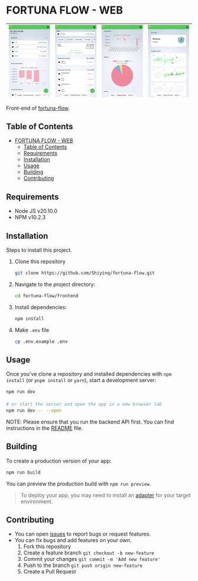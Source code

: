 # FORTUNA FLOW - WEB

| ![Gambar 1](/docs/images/home.png) | ![Gambar 2](/docs/images/transactions.png) | ![Gambar 3](/docs/images/report.png) | ![Gambar 4](/docs/images/profile.png) |
| :--------------------------------: | :----------------------------------------: | :----------------------------------: | :-----------------------------------: |

Front-end of [fortuna-flow](/README.md).

## Table of Contents

- [FORTUNA FLOW - WEB](#fortuna-flow---web)
  - [Table of Contents](#table-of-contents)
  - [Requirements](#requirements)
  - [Installation](#installation)
  - [Usage](#usage)
  - [Building](#building)
  - [Contributing](#contributing)

## Requirements

- Node JS v20.10.0
- NPM v10.2.3

## Installation

Steps to install this project.

1. Clone this repository

   ```bash
   git clone https://github.com/Shiyinq/fortuna-flow.git
   ```

2. Navigate to the project directory:

   ```bash
   cd fortuna-flow/frontend
   ```

3. Install dependencies:

   ```bash
   npm install
   ```

4. Make `.env` file

   ```bash
   cp .env.example .env
   ```

## Usage

Once you've clone a repository and installed dependencies with `npm install` (or `pnpm install` or `yarn`), start a development server:

```bash
npm run dev

# or start the server and open the app in a new browser tab
npm run dev -- --open
```

NOTE: Please ensure that you run the backend API first. You can find instructions in the [README](/README.md) file.

## Building

To create a production version of your app:

```bash
npm run build
```

You can preview the production build with `npm run preview`.

> To deploy your app, you may need to install an [adapter](https://kit.svelte.dev/docs/adapters) for your target environment.

## Contributing

- You can open [issues](https://github.com/Shiyinq/quest-by-system/issues) to report bugs or request features.
- You can fix bugs and add features on your own.
  1. Fork this repository
  2. Create a feature branch `git checkout -b new-feature`
  3. Commit your changes `git commit -m 'Add new feature'`
  4. Push to the branch `git push origin new-feature`
  5. Create a Pull Request
